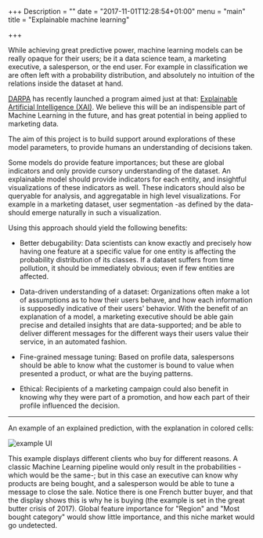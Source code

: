 +++
Description = ""
date = "2017-11-01T12:28:54+01:00"
menu = "main"
title = "Explainable machine learning"

+++

While achieving great predictive power, machine learning models can be really opaque for their users; be it a data science team, a marketing executive, a salesperson, or the end user. For example in classification we are often left with a probability distribution, and absolutely no intuition of the relations inside the dataset at hand.

[DARPA](https://www.darpa.mil/) has recently launched a program aimed just at that: [Explainable Artificial Intelligence (XAI)](https://www.darpa.mil/program/explainable-artificial-intelligence). We believe this will be an indispensible part of Machine Learning in the future, and has great potential in being applied to marketing data. 

The aim of this project is to build support around explorations of these model parameters, to provide humans an understanding of decisions taken.

Some models do provide feature importances; but these are global indicators and only provide cursory understanding of the dataset. An explainable model should provide indicators for each entity, and insightful visualizations of these indicators as well. These indicators should also be queryable for analysis, and aggregatable in high level visualizations. For example in a marketing dataset, user segmentation -as defined by the data- should emerge naturally in such a visualization. 

Using this approach should yield the following benefits:

* Better debugability: Data scientists can know exactly and precisely how having one feature at a specific value for one entity is affecting the probability distribution of its classes. If a dataset suffers from time pollution, it should be immediately obvious; even if few entities are affected.

* Data-driven understanding of a dataset: Organizations often make a lot of assumptions as to how their users behave, and how each information is supposedly indicative of their users' behavior. With the benefit of an explanation of a model, a marketing executive should be able gain precise and detailed insights that are data-supported; and be able to deliver different messages for the different ways their users value their service, in an automated fashion.

* Fine-grained message tuning: Based on profile data, salespersons should be able to know what the customer is bound to value when presented a product, or what are the buying patterns.

* Ethical: Recipients of a marketing campaign could also benefit in knowing why they were part of a promotion, and how each part of their profile influenced the decision.

---

An example of an explained prediction, with the explanation in colored cells:

![example UI](http://explicable.ml/img/example-UI.png)

This example displays different clients who buy for different reasons. A classic Machine Learning pipeline would only result in the probabilities -which would be the same-; but in this case an executive can know why products are being bought, and a salesperson would be able to tune a message to close the sale. Notice there is one French butter buyer, and that the display shows this is why he is buying (the example is set in the great butter crisis of 2017). Global feature importance for "Region" and "Most bought category" would show little importance, and this niche market would go undetected.




